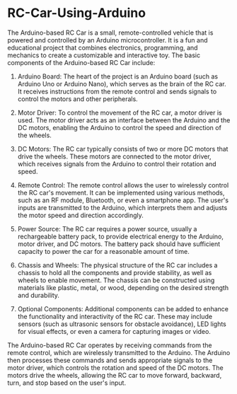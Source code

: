 # RC-Car-Using-Arduino
The Arduino-based RC Car is a small, remote-controlled vehicle that is powered and controlled by an Arduino microcontroller. It is a fun and educational project that combines electronics, programming, and mechanics to create a customizable and interactive toy.
The basic components of the Arduino-based RC Car include:

1. Arduino Board: The heart of the project is an Arduino board (such as Arduino Uno or Arduino Nano), which serves as the brain of the RC car. It receives instructions from the remote control and sends signals to control the motors and other peripherals.

2. Motor Driver: To control the movement of the RC car, a motor driver is used. The motor driver acts as an interface between the Arduino and the DC motors, enabling the Arduino to control the speed and direction of the wheels.

3. DC Motors: The RC car typically consists of two or more DC motors that drive the wheels. These motors are connected to the motor driver, which receives signals from the Arduino to control their rotation and speed.

4. Remote Control: The remote control allows the user to wirelessly control the RC car's movement. It can be implemented using various methods, such as an RF module, Bluetooth, or even a smartphone app. The user's inputs are transmitted to the Arduino, which interprets them and adjusts the motor speed and direction accordingly.

5. Power Source: The RC car requires a power source, usually a rechargeable battery pack, to provide electrical energy to the Arduino, motor driver, and DC motors. The battery pack should have sufficient capacity to power the car for a reasonable amount of time.

6. Chassis and Wheels: The physical structure of the RC car includes a chassis to hold all the components and provide stability, as well as wheels to enable movement. The chassis can be constructed using materials like plastic, metal, or wood, depending on the desired strength and durability.

7. Optional Components: Additional components can be added to enhance the functionality and interactivity of the RC car. These may include sensors (such as ultrasonic sensors for obstacle avoidance), LED lights for visual effects, or even a camera for capturing images or video.

The Arduino-based RC Car operates by receiving commands from the remote control, which are wirelessly transmitted to the Arduino. The Arduino then processes these commands and sends appropriate signals to the motor driver, which controls the rotation and speed of the DC motors. The motors drive the wheels, allowing the RC car to move forward, backward, turn, and stop based on the user's input.
